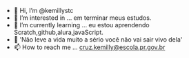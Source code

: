 - 👋 Hi, I’m @kemillystc
- 👀 I’m interested in ... em terminar meus estudos.
- 🌱 I’m currently learning ... eu estou aprendendo Scratch,github,alura,javaScript.
- 💞️ 'Não leve a vida muito a sério você não vai sair vivo dela'
- 📫 How to reach me ... cruz.kemilly@escola.pr.gov.br
